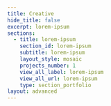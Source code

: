 ```yaml
---
title: Creative
hide_title: false
excerpt: lorem-ipsum
sections:
  - title: lorem-ipsum
    section_id: lorem-ipsum
    subtitle: lorem-ipsum
    layout_style: mosaic
    projects_number: 1
    view_all_label: lorem-ipsum
    view_all_url: lorem-ipsum
    type: section_portfolio
layout: advanced
---
```

